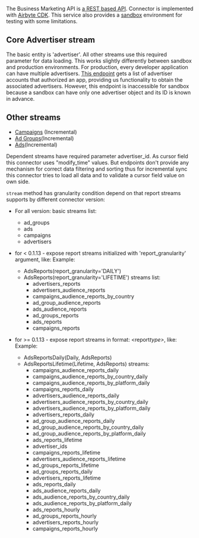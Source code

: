 The Business Marketing API is
[a REST based API](https://business-api.tiktok.com/marketing_api/docs?rid=88iodtuzdt7&id=1701890905779201).
Connector is implemented with
[Airbyte CDK](https://docs.airbyte.io/connector-development/cdk-python). This service also provides
a [sandbox](https://business-api.tiktok.com/marketing_api/docs?rid=88iodtuzdt7&id=1701890920013825)
environment for testing with some limitations.

## Core Advertiser stream

The basic entity is 'advertiser'. All other streams use this required parameter for data loading.
This works slightly differently between sandbox and production environments. For production, every
developer application can have multiple advertisers.
[This endpoint](https://business-api.tiktok.com/marketing_api/docs?id=1708503202263042) gets a list
of advertiser accounts that authorized an app, providing us functionality to obtain the associated
advertisers. However, this endpoint is inaccessible for sandbox because a sandbox can have only one
advertiser object and its ID is known in advance.

## Other streams

- [Campaigns](https://business-api.tiktok.com/marketing_api/docs?id=1708582970809346)
  \(Incremental\)
- [Ad Groups](https://business-api.tiktok.com/marketing_api/docs?id=1708503489590273)\(Incremental\)
- [Ads](https://business-api.tiktok.com/marketing_api/docs?id=1708572923161602)\(Incremental\)

Dependent streams have required parameter advertiser_id. As cursor field this connector uses
"modify_time" values. But endpoints don't provide any mechanism for correct data filtering and
sorting thus for incremental sync this connector tries to load all data and to validate a cursor
field value on own side.

`stream` method has granularity condition depend on that report streams supports by different
connector version:

- For all version: basic streams list:
  - ad_groups
  - ads
  - campaigns
  - advertisers
- for < 0.1.13 - expose report streams initialized with 'report_granularity' argument, like:
  Example:

  - AdsReports(report_granularity='DAILY')
  - AdsReports(report_granularity='LIFETIME') streams list:
    - advertisers_reports
    - advertisers_audience_reports
    - campaigns_audience_reports_by_country
    - ad_group_audience_reports
    - ads_audience_reports
    - ad_groups_reports
    - ads_reports
    - campaigns_reports

- for >= 0.1.13 - expose report streams in format: <report*type>*<granularity>, like: Example:
  - AdsReportsDaily(Daily, AdsReports)
  - AdsReportsLifetime(Lifetime, AdsReports) streams:
    - campaigns_audience_reports_daily
    - campaigns_audience_reports_by_country_daily
    - campaigns_audience_reports_by_platform_daily
    - campaigns_reports_daily
    - advertisers_audience_reports_daily
    - advertisers_audience_reports_by_country_daily
    - advertisers_audience_reports_by_platform_daily
    - advertisers_reports_daily
    - ad_group_audience_reports_daily
    - ad_group_audience_reports_by_country_daily
    - ad_group_audience_reports_by_platform_daily
    - ads_reports_lifetime
    - advertiser_ids
    - campaigns_reports_lifetime
    - advertisers_audience_reports_lifetime
    - ad_groups_reports_lifetime
    - ad_groups_reports_daily
    - advertisers_reports_lifetime
    - ads_reports_daily
    - ads_audience_reports_daily
    - ads_audience_reports_by_country_daily
    - ads_audience_reports_by_platform_daily
    - ads_reports_hourly
    - ad_groups_reports_hourly
    - advertisers_reports_hourly
    - campaigns_reports_hourly
